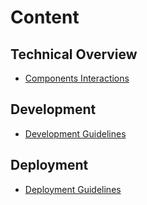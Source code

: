 # Content

## Technical Overview

- [Components Interactions](./technical-overview/components-Interactions.md)

## Development

- [Development Guidelines](./development/development-guidelines.md)

## Deployment

- [Deployment Guidelines](./deployment/deployment-guidelines.md)
